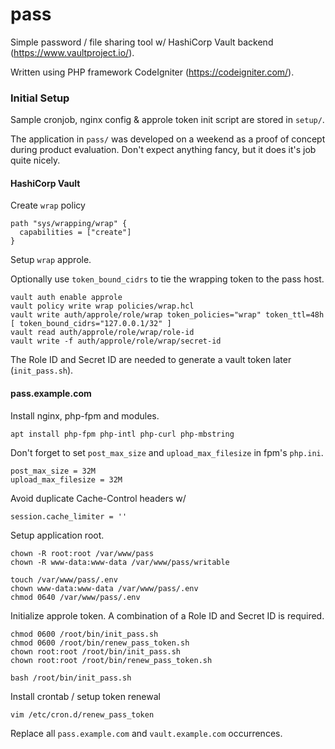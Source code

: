 pass
====

Simple password / file sharing tool w/ HashiCorp Vault backend (https://www.vaultproject.io/).

Written using PHP framework CodeIgniter (https://codeigniter.com/).

### Initial Setup

Sample cronjob, nginx config & approle token init script are stored in `setup/`.

The application in `pass/` was developed on a weekend as a proof of concept during product evaluation. Don't expect anything fancy, but it does it's job quite nicely.

#### HashiCorp Vault

Create `wrap` policy

```
path "sys/wrapping/wrap" {
  capabilities = ["create"]
}
```

Setup `wrap` approle.

Optionally use `token_bound_cidrs` to tie the wrapping token to the pass host.

```
vault auth enable approle
vault policy write wrap policies/wrap.hcl
vault write auth/approle/role/wrap token_policies="wrap" token_ttl=48h [ token_bound_cidrs="127.0.0.1/32" ]
vault read auth/approle/role/wrap/role-id
vault write -f auth/approle/role/wrap/secret-id
``` 

The Role ID and Secret ID are needed to generate a vault token later (`init_pass.sh`).

#### pass.example.com

Install nginx, php-fpm and modules.

```
apt install php-fpm php-intl php-curl php-mbstring
```

Don't forget to set `post_max_size` and `upload_max_filesize` in fpm's `php.ini`.

```
post_max_size = 32M
upload_max_filesize = 32M
```

Avoid duplicate Cache-Control headers w/
```
session.cache_limiter = ''
```

Setup application root.

```
chown -R root:root /var/www/pass
chown -R www-data:www-data /var/www/pass/writable

touch /var/www/pass/.env
chown www-data:www-data /var/www/pass/.env
chmod 0640 /var/www/pass/.env
```

Initialize approle token.
A combination of a Role ID and Secret ID is required.

```
chmod 0600 /root/bin/init_pass.sh
chmod 0600 /root/bin/renew_pass_token.sh
chown root:root /root/bin/init_pass.sh
chown root:root /root/bin/renew_pass_token.sh

bash /root/bin/init_pass.sh
```

Install crontab / setup token renewal

```
vim /etc/cron.d/renew_pass_token
```

Replace all `pass.example.com` and `vault.example.com` occurrences.
